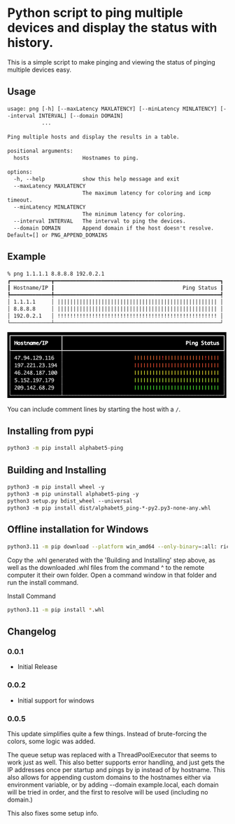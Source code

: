 # Python script to ping multiple devices and display the status with history.

This is a simple script to make pinging and viewing the status of pinging multiple devices easy.

## Usage

```
usage: png [-h] [--maxLatency MAXLATENCY] [--minLatency MINLATENCY] [--interval INTERVAL] [--domain DOMAIN]
           ...

Ping multiple hosts and display the results in a table.

positional arguments:
  hosts                 Hostnames to ping.

options:
  -h, --help            show this help message and exit
  --maxLatency MAXLATENCY
                        The maximum latency for coloring and icmp timeout.
  --minLatency MINLATENCY
                        The minimum latency for coloring.
  --interval INTERVAL   The interval to ping the devices.
  --domain DOMAIN       Append domain if the host doesn't resolve. Default=[] or PNG_APPEND_DOMAINS
```

## Example

```
% png 1.1.1.1 8.8.8.8 192.0.2.1
┏━━━━━━━━━━━━━┳━━━━━━━━━━━━━━━━━━━━━━━━━━━━━━━━━━━━━━━━━━━━━━━━━━━━━┓
┃ Hostname/IP ┃                                         Ping Status ┃
┡━━━━━━━━━━━━━╇━━━━━━━━━━━━━━━━━━━━━━━━━━━━━━━━━━━━━━━━━━━━━━━━━━━━━┩
│ 1.1.1.1     │ ||||||||||||||||||||||||||||||||||||||||||||||||||| │
│ 8.8.8.8     │ ||||||||||||||||||||||||||||||||||||||||||||||||||| │
│ 192.0.2.1   │ !!!!!!!!!!!!!!!!!!!!!!!!!!!!!!!!!!!!!!!!!!!!!!!!!!! │
└─────────────┴─────────────────────────────────────────────────────┘
```

![](README_images/2022-11-22-09-41-22.png)


You can include comment lines by starting the host with a `/`.

## Installing from pypi

```bash
python3 -m pip install alphabet5-ping
```

## Building and Installing

```
python3 -m pip install wheel -y
python3 -m pip uninstall alphabet5-ping -y
python3 setup.py bdist_wheel --universal
python3 -m pip install dist/alphabet5_ping-*-py2.py3-none-any.whl
```

## Offline installation for Windows

```bash
python3.11 -m pip download --platform win_amd64 --only-binary=:all: rich
```

Copy the .whl generated with the 'Building and Installing'  step above, as well as the downloaded .whl files from the command ^ to the remote computer it their own folder. Open a command window in that folder and run the install command.

Install Command

```bash
python3.11 -m pip install *.whl
```

## Changelog

### 0.0.1
- Initial Release

### 0.0.2
- Initial support for windows

### 0.0.5

This update simplifies quite a few things. Instead of brute-forcing the colors, some logic was added.

The queue setup was replaced with a ThreadPoolExecutor that seems to work just as well. This also better supports error handling, and just gets the IP addresses once per startup and pings by ip instead of by hostname. This also allows for appending custom domains to the hostnames either via environment variable, or by adding --domain example.local, each domain will be tried in order, and the first to resolve will be used (including no domain.)

This also fixes some setup info.
